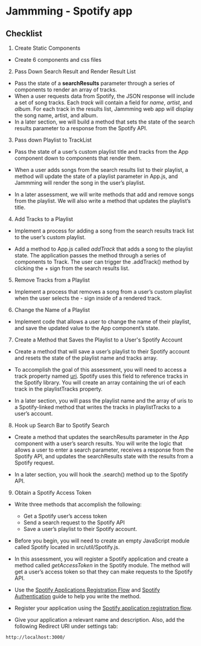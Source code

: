 # Jammming - Spotify app

## Checklist

1. Create Static Components
   
- Create 6 components and css files

2. Pass Down Search Result and Render Result List

- Pass the state of a **searchResults** parameter through a series of components to render an array of tracks.
- When a user requests data from Spotify, the JSON response will include a set of song tracks. Each *track* will contain a field for *name*, *artist*, and *album*. For each track in the results list, Jammming web app will display the song name, artist, and album.
- In a later section, we will build a method that sets the state of the search results parameter to a response from the Spotify API.

3. Pass down Playlist to TrackList

- Pass the state of a user’s custom playlist title and tracks from the App component down to components that render them.

- When a user adds songs from the search results list to their playlist, a method will update the state of a playlist parameter in App.js, and Jammming will render the song in the user’s playlist.

- In a later assessment, we will write methods that add and remove songs from the playlist. We will also write a method that updates the playlist’s title.

4. Add Tracks to a Playlist
   
- Implement a process for adding a song from the search results track list to the user’s custom playlist.

- Add a method to App.js called *addTrack* that adds a song to the playlist state. The application passes the method through a series of components to Track. The user can trigger the .addTrack() method by clicking the + sign from the search results list.

5. Remove Tracks from a Playlist

- Implement a process that removes a song from a user’s custom playlist when the user selects the - sign inside of a rendered track. 

6. Change the Name of a Playlist
   
- Implement code that allows a user to change the name of their playlist, and save the updated value to the App component’s state.

7. Create a Method that Saves the Playlist to a User's Spotify  Account

- Create a method that will save a user’s playlist to their Spotify account and resets the state of the playlist name and tracks array.

- To accomplish the goal of this assessment, you will need to access a track property named [uri](https://developer.spotify.com/documentation/web-api/). Spotify uses this field to reference tracks in the Spotify library. You will create an array containing the uri of each track in the playlistTracks property.

- In a later section, you will pass the playlist name and the array of uris to a Spotify-linked method that writes the tracks in playlistTracks to a user’s account.

8. Hook up Search Bar to Spotify Search

- Create a method that updates the searchResults parameter in the App component with a user’s search results. You will write the logic that allows a user to enter a search parameter, receives a response from the Spotify API, and updates the searchResults state with the results from a Spotify request.

- In a later section, you will hook the .search() method up to the Spotify API.

9. Obtain a Spotify Access Token

- Write three methods that accomplish the following:

  - Get a Spotify user’s access token
  - Send a search request to the Spotify API
  - Save a user’s playlist to their Spotify account.

- Before you begin, you will need to create an empty JavaScript module called Spotify located in src/util/Spotify.js.

- In this assessment, you will register a Spotify application and create a method called *getAccessToken* in the Spotify module. The method will get a user’s access token so that they can make requests to the Spotify API.

- Use the [Spotify Applications Registration Flow](https://developer.spotify.com/dashboard/) and [Spotify Authentication](https://developer.spotify.com/documentation/general/guides/authorization-guide/) guide to help you write the method.

- Register your application using the [Spotify application registration flow](https://developer.spotify.com/dashboard/applications).

- Give your application a relevant name and description. Also, add the following Redirect URI under settings tab:

`http://localhost:3000/`